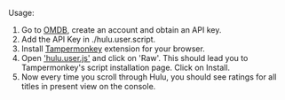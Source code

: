 Usage:

1. Go to [OMDB](http://www.omdbapi.com), create an account and obtain an API key.
2. Add the API Key in ./hulu.user.script.
3. Install [Tampermonkey](https://www.tampermonkey.net/) extension for your browser.
4. Open ['hulu.user.js'](https://github.com/rohansumant/userscripts/blob/mainline/hulu.user.js) and click on 'Raw'.
   This should lead you to Tampermonkey's script installation page. Click on Install.
5. Now every time you scroll through Hulu, you should see ratings for all titles in present view on the console.
